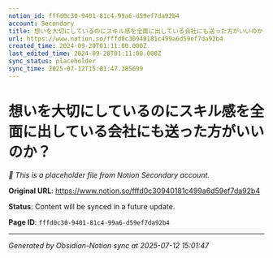 ```yaml
---
notion_id: fffd0c30-9401-81c4-99a6-d59ef7da92b4
account: Secondary
title: 想いを大切にしているのにスキル感を全面に出している会社にも送った方がいいのか？
url: https://www.notion.so/fffd0c30940181c499a6d59ef7da92b4
created_time: 2024-09-20T01:11:00.000Z
last_edited_time: 2024-09-20T01:11:00.000Z
sync_status: placeholder
sync_time: 2025-07-12T15:01:47.385699
---
```


# 想いを大切にしているのにスキル感を全面に出している会社にも送った方がいいのか？

*🔄 This is a placeholder file from Notion Secondary account.*

**Original URL**: https://www.notion.so/fffd0c30940181c499a6d59ef7da92b4

**Status**: Content will be synced in a future update.

**Page ID**: `fffd0c30-9401-81c4-99a6-d59ef7da92b4`

---

*Generated by Obsidian-Notion sync at 2025-07-12 15:01:47*
